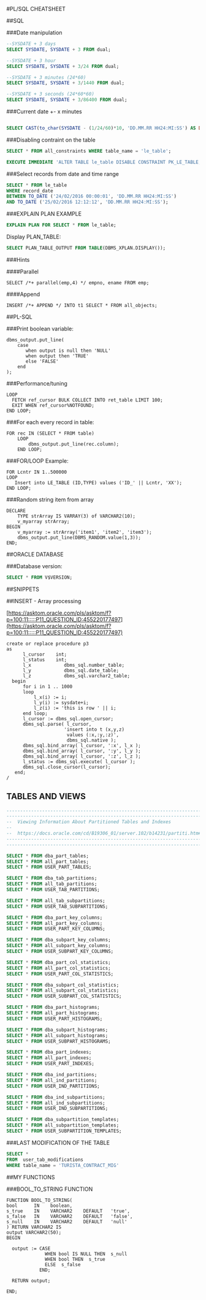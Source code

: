 #PL/SQL CHEATSHEET

##SQL

###Date manipulation
```sql
--SYSDATE + 3 days
SELECT SYSDATE, SYSDATE + 3 FROM dual;

--SYSDATE + 3 hour
SELECT SYSDATE, SYSDATE + 3/24 FROM dual;

--SYSDATE + 3 minutes (24*60)
SELECT SYSDATE, SYSDATE + 3/1440 FROM dual;

--SYSDATE + 3 seconds (24*60*60)
SELECT SYSDATE, SYSDATE + 3/86400 FROM dual;
```

###Current date +- x minutes

```sql

SELECT CAST(to_char(SYSDATE - (1/24/60)*10, 'DD.MM.RR HH24:MI:SS') AS DATE) FROM dual;

```

###Disabling contraint on the table
```sql
SELECT * FROM all_constraints WHERE table_name = 'le_table';

EXECUTE IMMEDIATE 'ALTER TABLE le_table DISABLE CONSTRAINT PK_LE_TABLE;
```

###Select records from date and time range
```sql
SELECT * FROM le_table 
WHERE record_date 
BETWEEN TO_DATE ('24/02/2016 00:00:01', 'DD.MM.RR HH24:MI:SS') 
AND TO_DATE ('25/02/2016 12:12:12', 'DD.MM.RR HH24:MI:SS');
```
###EXPLAIN PLAN EXAMPLE
```sql
EXPLAIN PLAN FOR SELECT * FROM le_table;
```
Display PLAN_TABLE:
```sql
SELECT PLAN_TABLE_OUTPUT FROM TABLE(DBMS_XPLAN.DISPLAY());
```

###Hints

####Parallel
```
SELECT /*+ parallel(emp,4) */ empno, ename FROM emp;
```
####Append
```
INSERT /*+ APPEND */ INTO t1 SELECT * FROM all_objects;
```

##PL-SQL



###Print boolean variable:

```plsql
dbms_output.put_line(
    case
       when output is null then 'NULL'
       when output then 'TRUE'
       else 'FALSE'
    end
);
```

###Performance/tuning
```plsql
LOOP
  FETCH ref_cursor BULK COLLECT INTO ret_table LIMIT 100;
  EXIT WHEN ref_cursor%NOTFOUND;
END LOOP;   
```


###For each every record in table:

```plsql
FOR rec IN (SELECT * FROM table)
    LOOP
        dbms_output.put_line(rec.column);
    END LOOP;
```

###FOR/LOOP Example:

```plsql
FOR Lcntr IN 1..500000
LOOP
   Insert into LE_TABLE (ID,TYPE) values ('ID_' || Lcntr, 'XX');
END LOOP;

```
###Random string item from array

```plsql
DECLARE
    TYPE strArray IS VARRAY(3) of VARCHAR2(10);
    v_myarray strArray;
BEGIN
    v_myarray := strArray('item1', 'item2', 'item3');
    dbms_output.put_line(DBMS_RANDOM.value(1,3));
END;
```

##ORACLE DATABASE

###Database version:
```sql
SELECT * FROM V$VERSION;
```

##SNIPPETS

##INSERT - Array processing

[https://asktom.oracle.com/pls/asktom/f?p=100:11:::::P11_QUESTION_ID:455220177497](https://asktom.oracle.com/pls/asktom/f?p=100:11:::::P11_QUESTION_ID:455220177497)
```plsql
create or replace procedure p3
as
      l_cursor    int;
      l_status    int;
      l_x            dbms_sql.number_table;
      l_y            dbms_sql.date_table;
      l_z            dbms_sql.varchar2_table;
  begin
      for i in 1 .. 1000
      loop
          l_x(i) := i;
          l_y(i) := sysdate+i;
          l_z(i) := 'this is row ' || i;
      end loop;
      l_cursor := dbms_sql.open_cursor;
      dbms_sql.parse( l_cursor,
                     'insert into t (x,y,z)
                      values (:x,:y,:z)',
                      dbms_sql.native );
      dbms_sql.bind_array( l_cursor, ':x', l_x );
      dbms_sql.bind_array( l_cursor, ':y', l_y );
      dbms_sql.bind_array( l_cursor, ':z', l_z );
      l_status := dbms_sql.execute( l_cursor );
      dbms_sql.close_cursor(l_cursor);
   end;
/

```

## TABLES AND VIEWS

```sql
--------------------------------------------------------------------------------
--------------------------------------------------------------------------------
--  Viewing Information About Partitioned Tables and Indexes
--
--  https://docs.oracle.com/cd/B19306_01/server.102/b14231/partiti.htm#i1008364
--------------------------------------------------------------------------------
--------------------------------------------------------------------------------

SELECT * FROM dba_part_tables;
SELECT * FROM all_part_tables;
SELECT * FROM USER_PART_TABLES;

SELECT * FROM dba_tab_partitions;
SELECT * FROM all_tab_partitions;
SELECT * FROM USER_TAB_PARTITIONS;

SELECT * FROM all_tab_subpartitions;
SELECT * FROM USER_TAB_SUBPARTITIONS;

SELECT * FROM dba_part_key_columns;
SELECT * FROM all_part_key_columns;
SELECT * FROM USER_PART_KEY_COLUMNS;

SELECT * FROM dba_subpart_key_columns;
SELECT * FROM all_subpart_key_columns;
SELECT * FROM USER_SUBPART_KEY_COLUMNS;

SELECT * FROM dba_part_col_statistics;
SELECT * FROM all_part_col_statistics;
SELECT * FROM USER_PART_COL_STATISTICS;

SELECT * FROM dba_subpart_col_statistics;
SELECT * FROM all_subpart_col_statistics;
SELECT * FROM USER_SUBPART_COL_STATISTICS;

SELECT * FROM dba_part_histograms;
SELECT * FROM all_part_histograms;
SELECT * FROM USER_PART_HISTOGRAMS;

SELECT * FROM dba_subpart_histograms;
SELECT * FROM all_subpart_histograms;
SELECT * FROM USER_SUBPART_HISTOGRAMS;

SELECT * FROM dba_part_indexes;
SELECT * FROM all_part_indexes;
SELECT * FROM USER_PART_INDEXES;

SELECT * FROM dba_ind_partitions;
SELECT * FROM all_ind_partitions;
SELECT * FROM USER_IND_PARTITIONS;

SELECT * FROM dba_ind_subpartitions;
SELECT * FROM all_ind_subpartitions;
SELECT * FROM USER_IND_SUBPARTITIONS;

SELECT * FROM dba_subpartition_templates;
SELECT * FROM all_subpartition_templates;
SELECT * FROM USER_SUBPARTITION_TEMPLATES;
```

###LAST MODIFICATION OF THE TABLE

```sql
SELECT * 
FROM  user_tab_modifications
WHERE table_name = 'TURISTA_CONTRACT_MIG'
```

##MY FUNCTIONS

###BOOL_TO_STRING FUNCTION
```plsql
FUNCTION BOOL_TO_STRING(
bool      IN    boolean,
s_true    IN    VARCHAR2    DEFAULT   'true',
s_false   IN    VARCHAR2    DEFAULT   'false',
s_null    IN    VARCHAR2    DEFAULT   'null'
) RETURN VARCHAR2 IS
output VARCHAR2(50);
BEGIN

  output := CASE
              WHEN bool IS NULL THEN  s_null
              WHEN bool THEN  s_true
              ELSE  s_false
            END;

  RETURN output;

END;
```




